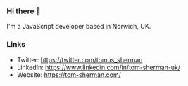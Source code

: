 ### Hi there 👋

I'm a JavaScript developer based in Norwich, UK.

### Links

- Twitter: https://twitter.com/tomus_sherman
- LinkedIn: https://www.linkedin.com/in/tom-sherman-uk/
- Website: https://tom-sherman.com/
